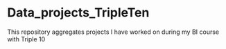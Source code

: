 # Data_projects_TripleTen
This repository aggregates projects I have worked on during my BI course with Triple 10
